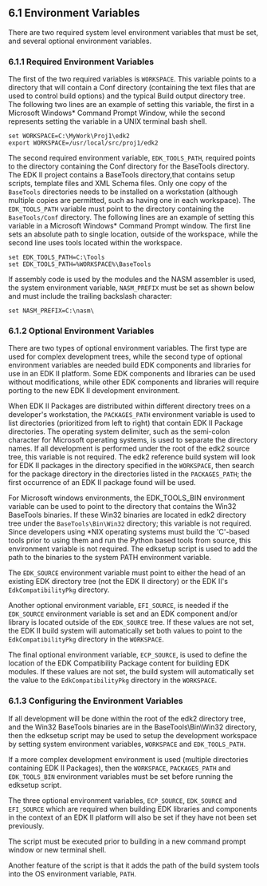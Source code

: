 <!--- @file
  6.1 Environment Variables

  Copyright (c) 2008-2017, Intel Corporation. All rights reserved.<BR>

  Redistribution and use in source (original document form) and 'compiled'
  forms (converted to PDF, epub, HTML and other formats) with or without
  modification, are permitted provided that the following conditions are met:

  1) Redistributions of source code (original document form) must retain the
     above copyright notice, this list of conditions and the following
     disclaimer as the first lines of this file unmodified.

  2) Redistributions in compiled form (transformed to other DTDs, converted to
     PDF, epub, HTML and other formats) must reproduce the above copyright
     notice, this list of conditions and the following disclaimer in the
     documentation and/or other materials provided with the distribution.

  THIS DOCUMENTATION IS PROVIDED BY TIANOCORE PROJECT "AS IS" AND ANY EXPRESS OR
  IMPLIED WARRANTIES, INCLUDING, BUT NOT LIMITED TO, THE IMPLIED WARRANTIES OF
  MERCHANTABILITY AND FITNESS FOR A PARTICULAR PURPOSE ARE DISCLAIMED. IN NO
  EVENT SHALL TIANOCORE PROJECT  BE LIABLE FOR ANY DIRECT, INDIRECT, INCIDENTAL,
  SPECIAL, EXEMPLARY, OR CONSEQUENTIAL DAMAGES (INCLUDING, BUT NOT LIMITED TO,
  PROCUREMENT OF SUBSTITUTE GOODS OR SERVICES; LOSS OF USE, DATA, OR PROFITS;
  OR BUSINESS INTERRUPTION) HOWEVER CAUSED AND ON ANY THEORY OF LIABILITY,
  WHETHER IN CONTRACT, STRICT LIABILITY, OR TORT (INCLUDING NEGLIGENCE OR
  OTHERWISE) ARISING IN ANY WAY OUT OF THE USE OF THIS DOCUMENTATION, EVEN IF
  ADVISED OF THE POSSIBILITY OF SUCH DAMAGE.

-->

## 6.1 Environment Variables

There are two required system level environment variables that must be set, and
several optional environment variables.

### 6.1.1 Required Environment Variables

The first of the two required variables is `WORKSPACE`. This variable points to
a directory that will contain a Conf directory (containing the text files that
are used to control build options) and the typical Build output directory tree.
The following two lines are an example of setting this variable, the first in a
Microsoft Windows\* Command Prompt Window, while the second represents setting
the variable in a UNIX terminal bash shell.

```
set WORKSPACE=C:\MyWork\Proj1\edk2
export WORKSPACE=/usr/local/src/proj1/edk2
```

The second required environment variable, `EDK_TOOLS_PATH`, required points to
the directory containing the Conf directory for the BaseTools directory. The
EDK II project contains a BaseTools directory,that contains setup scripts,
template files and XML Schema files. Only one copy of the `BaseTools`
directories needs to be installed on a workstation (although multiple copies
are permitted, such as having one in each workspace). The `EDK_TOOLS_PATH`
variable must point to the directory containing the `BaseTools/Conf` directory.
The following lines are an example of setting this variable in a Microsoft
Windows\* Command Prompt window. The first line sets an absolute path to single
location, outside of the workspace, while the second line uses tools located
within the workspace.

```
set EDK_TOOLS_PATH=C:\Tools
set EDK_TOOLS_PATH=%WORKSPACE%\BaseTools
```

If assembly code is used by the modules and the NASM assembler is used, the
system environment variable, `NASM_PREFIX` must be set as shown below and must
include the trailing backslash character:

`set NASM_PREFIX=C:\nasm\`

### 6.1.2 Optional Environment Variables

There are two types of optional environment variables. The first type are used
for complex development trees, while the second type of optional environment
variables are needed build EDK components and libraries for use in an EDK II
platform. Some EDK components and libraries can be used without modifications,
while other EDK components and libraries will require porting to the new EDK II
development environment.

When EDK II Packages are distributed within different directory trees on a
developer's workstation, the `PACKAGES_PATH` environment variable is used to list
directories (prioritized from left to right) that contain EDK II Package
directories. The operating system delimiter, such as the semi-colon character
for Microsoft operating systems, is used to separate the directory names. If
all development is performed under the root of the edk2 source tree, this
variable is not required. The edk2 reference build system will look for EDK II
packages in the directory specified in the `WORKSPACE`, then search for the
package directory in the directories listed in the `PACKAGES_PATH`; the first
occurrence of an EDK II package found will be used.

For Microsoft windows environments, the EDK_TOOLS_BIN environment variable can
be used to point to the directory that contains the Win32 BaseTools binaries.
If these Win32 binaries are located in edk2 directory tree under the
`BaseTools\Bin\Win32` directory; this variable is not required. Since developers
using \*NIX operating systems must build the 'C'-based tools prior to using them
and run the Python based tools from source, this environment variable is not
required. The edksetup script is used to add the path to the binaries to the
system PATH environment variable.

The `EDK_SOURCE` environment variable must point to either the head of an
existing EDK directory tree (not the EDK II directory) or the EDK II's
`EdkCompatibilityPkg` directory.

Another optional environment variable, `EFI_SOURCE`, is needed if the
`EDK_SOURCE` environment variable is set and an EDK component and/or library is
located outside of the `EDK_SOURCE` tree. If these values are not set, the EDK
II build system will automatically set both values to point to the
`EdkCompatibilityPkg` directory in the `WORKSPACE`.

The final optional environment variable, `ECP_SOURCE`, is used to define the
location of the EDK Compatibility Package content for building EDK modules. If
these values are not set, the build system will automatically set the value to
the `EdkCompatibilityPkg` directory in the `WORKSPACE`.

### 6.1.3 Configuring the Environment Variables

If all development will be done within the root of the edk2 directory tree, and
the Win32 BaseTools binaries are in the BaseTools\Bin\Win32 directory, then the
edksetup script may be used to setup the development workspace by setting
system environment variables, `WORKSPACE` and `EDK_TOOLS_PATH`.

If a more complex development environment is used (multiple directories
containing EDK II Packages), then the `WORKSPACE`, `PACKAGES_PATH` and
`EDK_TOOLS_BIN` environment variables must be set before running the edksetup
script.

The three optional environment variables, `ECP_SOURCE`, `EDK_SOURCE` and
`EFI_SOURCE` which are required when building EDK libraries and components in
the context of an EDK II platform will also be set if they have not been set
previously.

The script must be executed prior to building in a new command prompt window or
new terminal shell.

Another feature of the script is that it adds the path of the build system
tools into the OS environment variable, `PATH`.
